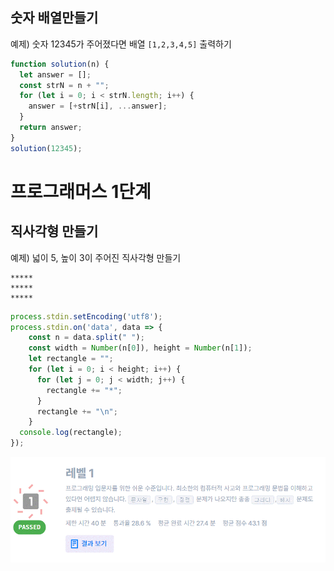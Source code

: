 ## 숫자 배열만들기

예제) 숫자 12345가 주어졌다면 배열 `[1,2,3,4,5]` 출력하기

```js
function solution(n) {
  let answer = [];
  const strN = n + "";
  for (let i = 0; i < strN.length; i++) {
    answer = [+strN[i], ...answer];
  }
  return answer;
}
solution(12345);
```
# 프로그래머스 1단계

## 직사각형 만들기

예제) 넓이 5, 높이 3이 주어진 직사각형 만들기
```
*****
*****
*****
```


```js
process.stdin.setEncoding('utf8');
process.stdin.on('data', data => {
    const n = data.split(" ");
    const width = Number(n[0]), height = Number(n[1]);
    let rectangle = "";
    for (let i = 0; i < height; i++) {
      for (let j = 0; j < width; j++) {
        rectangle += "*";
      }
      rectangle += "\n";
    }
  console.log(rectangle);
});
```

![프로그래머스 1단계](../Images/프로그래머스%201단계/프로그래머스%201단계.gif)